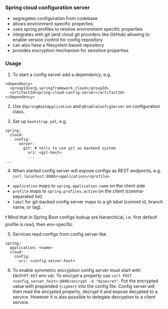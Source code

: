 ### Spring cloud configuration server

- segregates configuration from codebase
- allows environment specific properties
- uses spring profiles to resolve environment specific properties
- integrates with git (and cloud git providers like GitHub) allowing to enable version control for config repository
- can also have a filesystem based repository
- provides encryption mechanism for sensitive properties

### Usage

1. To start a config server add a dependency, e.g.
```
<dependency>
  <groupId>org.springframework.cloud</groupId>
  <artifactId>spring-cloud-config-server</artifactId>
</dependency>
```

2. Use `@SpringBootApplication` and `@EnableConfigServer` on configuration class.

3. Set up `bootstrap.yml`, e.g.
```
spring:
  cloud:
    config:
      server:
        git: # tells to use git as backend system
          uri: <git-host>
          ...
...
```

4. When started config server will expose configs as REST endpoints, e.g.
`curl localhost:8888/<application>/<profile>`
- `application` maps to `spring.application.name` on the client side
- `profile` maps to `spring.profiles.active` on the client (comma-separated list)
- `label` for git-backed config server maps to a git label (commit id, branch name, or tag).

:exclamation: Mind that in Spring Boot configs lookup are hierarchical, i.e. first default profile is read, then env-specific.

5. Services read configs from config server like
```
spring:
  application: <name>
  cloud:
    config:
      uri: <config-server-host>
```

6. To enable symmetric encryption config server must start with  `ENCRYPT_KEY` env var. 
To encrypt a property use `curl POST <config_server_host>:8888/encrypt -d "mysecret"`.
Put the encrypted value with prepended `{cipher}` into the config file.
Config server will then read the encypted property, decrypt it and expose decypted to a service. 
However it is also possible to delegate decryption to a client service.
